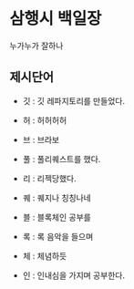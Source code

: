 # 삼행시 백일장
누가누가 잘하나

## 제시단어
- 깃 : 깃 레파지토리를 만들었다.
- 허 : 허허허허
- 브 : 브라보

- 풀 : 풀리퀘스트를 했다. 
- 리 : 리젝당했다.
- 퀘 : 퀘지나 칭칭나네

- 블 : 블록체인 공부를 
- 록 : 록 음악을 들으며
- 체 : 체념하듯
- 인 : 인내심을 가지며 공부한다.
